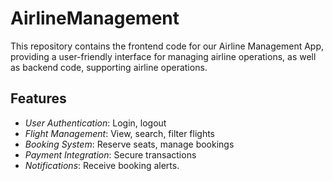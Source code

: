 # AirlineManagement
This repository contains the frontend code for our Airline Management App, providing a user-friendly interface for managing airline operations, as well as backend code, supporting airline operations.

## Features

- *User Authentication*: Login, logout
- *Flight Management*: View, search, filter flights
- *Booking System*: Reserve seats, manage bookings
- *Payment Integration*: Secure transactions
- *Notifications*: Receive booking alerts.
